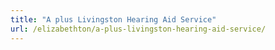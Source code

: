 ```yaml
---
title: "A plus Livingston Hearing Aid Service"
url: /elizabethton/a-plus-livingston-hearing-aid-service/
---
```

